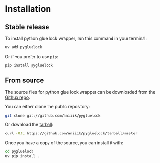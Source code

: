 # Installation

## Stable release

To install python glue lock wrapper, run this command in your terminal:

```sh
uv add pygluelock
```

Or if you prefer to use `pip`:

```sh
pip install pygluelock
```

## From source

The source files for python glue lock wrapper can be downloaded from the [Github repo](https://github.com/aniiik/pygluelock).

You can either clone the public repository:

```sh
git clone git://github.com/aniiik/pygluelock
```

Or download the [tarball](https://github.com/aniiik/pygluelock/tarball/master):

```sh
curl -OJL https://github.com/aniiik/pygluelock/tarball/master
```

Once you have a copy of the source, you can install it with:

```sh
cd pygluelock
uv pip install .
```
